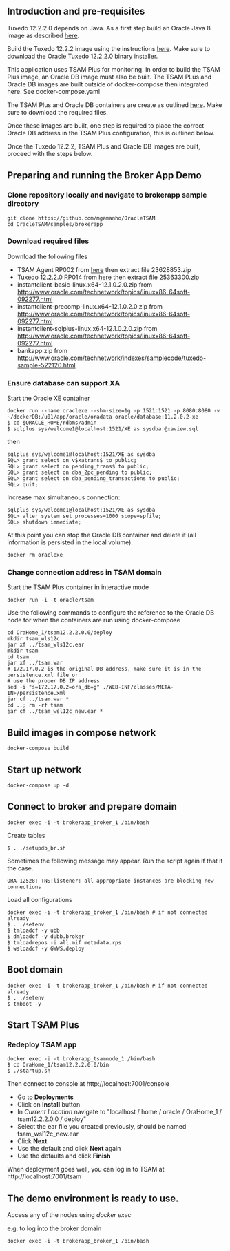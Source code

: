 ## Introduction and pre-requisites

Tuxedo 12.2.2.0 depends on Java. As a first step build an Oracle Java 8 image as described [here](https://github.com/oracle/docker-images/tree/master/OracleJava).

Build the Tuxedo 12.2.2 image using the instructions [here](https://github.com/oracle/docker-images/tree/master/OracleTuxedo). Make sure to download the Oracle Tuxedo 12.2.2.0 binary installer.

This application uses TSAM Plus for monitoring. In order to build the TSAM Plus image, an Oracle DB image must also be built. The TSAM PLus and Oracle DB images are built outside of docker-compose then integrated here. See docker-compose.yaml

The TSAM Plus and Oracle DB containers are create as outlined [here](https://github.com/mgamanho/OracleTSAM). Make sure to download the required files.

Once these images are built, one step is required to place the correct Oracle DB address in the TSAM Plus configuration, this is outlined below.

Once the Tuxedo 12.2.2, TSAM Plus and Oracle DB images are built, proceed with the steps below.

## Preparing and running the Broker App Demo

### Clone repository locally and navigate to brokerapp sample directory

    git clone https://github.com/mgamanho/OracleTSAM
    cd OracleTSAM/samples/brokerapp

### Download required files

Download the following files

* TSAM Agent RP002 from [here](https://support.oracle.com/epmos/faces/PatchSearchResults?searchdata=%3Ccontext+type%3D%22BASIC%22+search%3D%22%26lt%3BSearch%26gt%3B%0A%26lt%3BFilter+name%3D%26quot%3Bpatch_number%26quot%3B+op%3D%26quot%3Bis%26quot%3B+value%3D%26quot%3B25389632%26quot%3B%2F%26gt%3B%0A%26lt%3BFilter+name%3D%26quot%3Bexclude_superseded%26quot%3B+op%3D%26quot%3Bis%26quot%3B+value%3D%26quot%3Bfalse%26quot%3B%2F%26gt%3B%0A%26lt%3B%2FSearch%26gt%3B%22%2F%3E) then extract file 23628853.zip
* Tuxedo 12.2.2.0 RP014 from [here](https://support.oracle.com/epmos/faces/PatchSearchResults?searchdata=%3Ccontext+type%3D%22BASIC%22+search%3D%22%26lt%3BSearch%26gt%3B%0A%26lt%3BFilter+name%3D%26quot%3Bpatch_number%26quot%3B+op%3D%26quot%3Bis%26quot%3B+value%3D%26quot%3B25219794%26quot%3B%2F%26gt%3B%0A%26lt%3BFilter+name%3D%26quot%3Bexclude_superseded%26quot%3B+op%3D%26quot%3Bis%26quot%3B+value%3D%26quot%3Bfalse%26quot%3B%2F%26gt%3B%0A%26lt%3B%2FSearch%26gt%3B%22%2F%3E) then extract file 25363300.zip
* instantclient-basic-linux.x64-12.1.0.2.0.zip   from http://www.oracle.com/technetwork/topics/linuxx86-64soft-092277.html
* instantclient-precomp-linux.x64-12.1.0.2.0.zip from http://www.oracle.com/technetwork/topics/linuxx86-64soft-092277.html
* instantclient-sqlplus-linux.x64-12.1.0.2.0.zip from http://www.oracle.com/technetwork/topics/linuxx86-64soft-092277.html
* bankapp.zip from http://www.oracle.com/technetwork/indexes/samplecode/tuxedo-sample-522120.html

### Ensure database can support XA

Start the Oracle XE container

    docker run --name oraclexe --shm-size=1g -p 1521:1521 -p 8080:8080 -v ~/dockerDB:/u01/app/oracle/oradata oracle/database:11.2.0.2-xe
    $ cd $ORACLE_HOME/rdbms/admin
    $ sqlplus sys/welcome1@localhost:1521/XE as sysdba @xaview.sql

then

    sqlplus sys/welcome1@localhost:1521/XE as sysdba
    SQL> grant select on v$xatrans$ to public;
    SQL> grant select on pending_trans$ to public;
    SQL> grant select on dba_2pc_pending to public;
    SQL> grant select on dba_pending_transactions to public;
    SQL> quit;

Increase max simultaneous connection:

    sqlplus sys/welcome1@localhost:1521/XE as sysdba
    SQL> alter system set processes=1000 scope=spfile;
    SQL> shutdown immediate;
    
At this point you can stop the Oracle DB container and delete it (all information is persisted in the local volume).

    docker rm oraclexe

### Change connection address in TSAM domain

Start the TSAM Plus container in interactive mode

    docker run -i -t oracle/tsam
    
Use the following commands to configure the reference to the Oracle DB node for when the containers are run using docker-compose
    
    cd OraHome_1/tsam12.2.2.0.0/deploy
    mkdir tsam_wls12c
    jar xf ../tsam_wls12c.ear
    mkdir tsam
    cd tsam
    jar xf ../tsam.war
    # 172.17.0.2 is the original DB address, make sure it is in the persistence.xml file or
    # use the proper DB IP address
    sed -i "s=172.17.0.2=ora_db=g" ./WEB-INF/classes/META-INF/persistence.xml
    jar cf ../tsam.war *
    cd ..; rm -rf tsam
    jar cf ../tsam_wsl12c_new.ear *

## Build images in compose network

    docker-compose build

## Start up network

    docker-compose up -d 

## Connect to broker and prepare domain

    docker exec -i -t brokerapp_broker_1 /bin/bash

Create tables

    $ . ./setupdb_br.sh

Sometimes the following message may appear. Run the script again if that it the case.

    ORA-12528: TNS:listener: all appropriate instances are blocking new connections

Load all configurations

    docker exec -i -t brokerapp_broker_1 /bin/bash # if not connected already
    $ . ./setenv
    $ tmloadcf -y ubb
    $ dmloadcf -y dubb.broker
    $ tmloadrepos -i all.mif metadata.rps
    $ wsloadcf -y GWWS.deploy

## Boot domain

    docker exec -i -t brokerapp_broker_1 /bin/bash # if not connected already
    $ . ./setenv
    $ tmboot -y

## Start TSAM Plus

### Redeploy TSAM app

    docker exec -i -t brokerapp_tsamnode_1 /bin/bash
    $ cd OraHome_1/tsam12.2.2.0.0/bin
    $ ./startup.sh

Then connect to console at http://localhost:7001/console

* Go to **Deployments**
* Click on **Install** button
* In *Current Location* navigate to "localhost / home / oracle / OraHome_1 / tsam12.2.2.0.0 / deploy"
* Select the ear file you created previously, should be named tsam_wsl12c_new.ear
* Click **Next**
* Use the default and click **Next** again
* Use the defaults and click **Finish**

When deployment goes well, you can log in to TSAM at http://localhost:7001/tsam

## The demo environment is ready to use.

Access any of the nodes using *docker exec*

e.g. to log into the broker domain

    docker exec -i -t brokerapp_broker_1 /bin/bash
